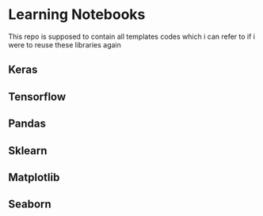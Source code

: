# Learning Notebooks
This repo is supposed to contain all templates codes which i can refer to if i were to reuse these libraries again


## Keras

## Tensorflow

## Pandas

## Sklearn

## Matplotlib

## Seaborn

